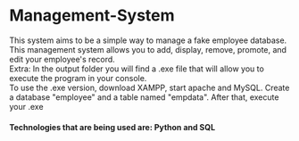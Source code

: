 # Management-System
This system aims to be a simple way to manage a fake employee database. <br>
This management system allows you to add, display, remove, promote, and edit your employee's record. <br>
Extra: In the output folder you will find a .exe file that will allow you to execute the program in your console. <br>
To use the .exe version, download XAMPP, start apache and MySQL. Create a database "employee" and a table named "empdata". After that, execute your .exe
#### Technologies that are being used are: Python and SQL 
